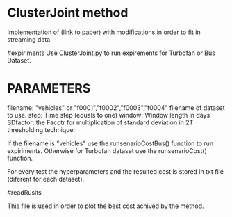 # ClusterJoint method

Implementation of (link to paper) with modifications in order to fit in streaming data.

#expiriments
Use ClusterJoint.py to run expirements for Turbofan or Bus Dataset.

# PARAMETERS 



filename: "vehicles" or "f0001","f0002","f0003","f0004"  filename of dataset to use.
step: Time step (equals to one)
window: Window length in days
SDfactor: the Facotr for multiplication of standard deviation in 2T thresholding technique.

If the filename is "vehicles" use the runsenarioCostBus() function to run expiriments.
Otherwise for Turbofan dataset use the runsenarioCost() function.

For every test the hyperparameters and the resulted cost is stored in txt file (diferent for each dataset). 


#readRuslts

This file is used in order to plot the best cost achived by the method.
